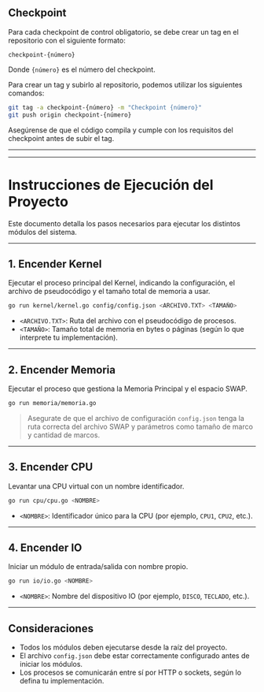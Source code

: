 ## Checkpoint

Para cada checkpoint de control obligatorio, se debe crear un tag en el
repositorio con el siguiente formato:

```
checkpoint-{número}
```

Donde `{número}` es el número del checkpoint.

Para crear un tag y subirlo al repositorio, podemos utilizar los siguientes
comandos:

```bash
git tag -a checkpoint-{número} -m "Checkpoint {número}"
git push origin checkpoint-{número}
```

Asegúrense de que el código compila y cumple con los requisitos del checkpoint
antes de subir el tag.

---
---

# Instrucciones de Ejecución del Proyecto

Este documento detalla los pasos necesarios para ejecutar los distintos módulos del sistema.

---

## 1. Encender Kernel

Ejecutar el proceso principal del Kernel, indicando la configuración, el archivo de pseudocódigo y el tamaño total de memoria a usar.

```bash
go run kernel/kernel.go config/config.json <ARCHIVO.TXT> <TAMAÑO>
```

- `<ARCHIVO.TXT>`: Ruta del archivo con el pseudocódigo de procesos.
- `<TAMAÑO>`: Tamaño total de memoria en bytes o páginas (según lo que interprete tu implementación).

---

## 2. Encender Memoria

Ejecutar el proceso que gestiona la Memoria Principal y el espacio SWAP.

```bash
go run memoria/memoria.go
```

> Asegurate de que el archivo de configuración `config.json` tenga la ruta correcta del archivo SWAP y parámetros como tamaño de marco y cantidad de marcos.

---

## 3. Encender CPU

Levantar una CPU virtual con un nombre identificador.

```bash
go run cpu/cpu.go <NOMBRE>
```

- `<NOMBRE>`: Identificador único para la CPU (por ejemplo, `CPU1`, `CPU2`, etc.).

---

## 4. Encender IO

Iniciar un módulo de entrada/salida con nombre propio.

```bash
go run io/io.go <NOMBRE>
```

- `<NOMBRE>`: Nombre del dispositivo IO (por ejemplo, `DISCO`, `TECLADO`, etc.).

---

## Consideraciones

- Todos los módulos deben ejecutarse desde la raíz del proyecto.
- El archivo `config.json` debe estar correctamente configurado antes de iniciar los módulos.
- Los procesos se comunicarán entre sí por HTTP o sockets, según lo defina tu implementación.

